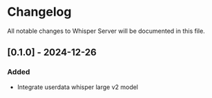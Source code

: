 # Changelog

All notable changes to Whisper Server will be documented in this file.

## [0.1.0] - 2024-12-26

### Added

- Integrate userdata whisper large v2 model
